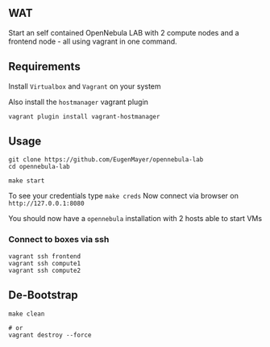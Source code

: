 ## WAT

Start an self contained OpenNebula LAB with 2 compute nodes and a frontend node - all using vagrant in one command.

## Requirements

Install `Virtualbox` and `Vagrant` on your system

Also install the `hostmanager` vagrant plugin

```
vagrant plugin install vagrant-hostmanager
```

## Usage

```
git clone https://github.com/EugenMayer/opennebula-lab
cd opennebula-lab

make start
```

To see your credentials type `make creds`
Now connect via browser on `http://127.0.0.1:8080`

You should now have a `opennebula` installation with 2 hosts able to start VMs

### Connect to boxes via ssh

```
vagrant ssh frontend
vagrant ssh compute1
vagrant ssh compute2
```

## De-Bootstrap

```
make clean

# or
vagrant destroy --force
```
